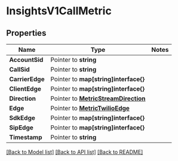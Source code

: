 # InsightsV1CallMetric

## Properties
Name | Type | Notes
------------ | ------------- | -------------
**AccountSid** | Pointer to **string** | 
**CallSid** | Pointer to **string** | 
**CarrierEdge** | Pointer to **map[string]interface{}** | 
**ClientEdge** | Pointer to **map[string]interface{}** | 
**Direction** | Pointer to [**MetricStreamDirection**](metric_stream_direction.md) | 
**Edge** | Pointer to [**MetricTwilioEdge**](metric_twilio_edge.md) | 
**SdkEdge** | Pointer to **map[string]interface{}** | 
**SipEdge** | Pointer to **map[string]interface{}** | 
**Timestamp** | Pointer to **string** | 

[[Back to Model list]](../README.md#documentation-for-models) [[Back to API list]](../README.md#documentation-for-api-endpoints) [[Back to README]](../README.md)


